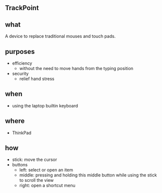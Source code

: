 ## TrackPoint

## what

A device to replace traditional mouses and touch pads.

## purposes

- efficiency
    - without the need to move hands from the typing position
- security
    - relief hand stress

## when

- using the laptop builtin keyboard

## where

- ThinkPad

## how

- stick: move the cursor
- buttons
    - left: select or open an item
    - middle: pressing and holding this middle button while using the stick to scroll the view
    - right: open a shortcut menu
